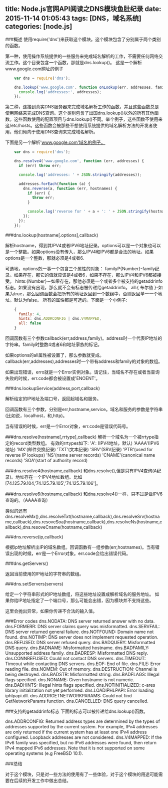 title: Node.js官网API阅读之DNS模块鱼肚纪录
date: 2015-11-14 01:05:43
tags: [DNS，域名系统]
categories: [node.js]
---

###概述
使用require('dns')来获取这个模块。这个模块包含了分别属于两个类别的函数。

第一种，使用操作系统提供的一些服务来完成域名解析的工作，不需要任何网络交流工作。这个目录包含一个函数，那就是dns.lookup()。
这是一个解析www.google.com网址的例子
```javascript
	var dns = require('dns');

	dns.lookup('www.google.com', function onLookup(err, addresses, family) {
	  console.log('addresses:', addresses);
	});
```
<!-- more -->

第二种，连接到真实DNS服务器来完成域名解析工作的函数，并且这些函数总是使用网络来完成DNS查询。这个类别包含了出国dns.lookup()以外的所有其他函数。这些函数使用的配置项目与dns.lookup()不同。举个例子，这些函数不使用来这/etc/hosts。这些函数会被那些不想使用系统提供的域名解析方法的开发者使用，他们倾向于使用DNS查询来完成域名解析。

下面是另一个解析'www.google.com'域名的例子。

```javascript
	var dns = require('dns');

	dns.resolve4('www.google.com', function (err, addresses) {
	  if (err) throw err;

	  console.log('addresses: ' + JSON.stringify(addresses));

	  addresses.forEach(function (a) {
	    dns.reverse(a, function (err, hostnames) {
	      if (err) {
	        throw err;
	      }

	      console.log('reverse for ' + a + ': ' + JSON.stringify(hostnames));
	    });
	  });
	});
```

###dns.lookup(hostname[.options],callback)

解析hostname，得到其IPV4或者IPV6地址纪录。options可以是一个对象也可以是一个整数。如果options没有传入，那么IPV4和IPV6都是合法的地址。如果options是一个整数，那就必须是4或者6.

可选地，options剋一事一个包含三个属性的对象：
	familyP{Number}-family纪录。如果存在，那它的值就应该是4或者6，如果不存在，那么IPV4和IPV6都被接受。
	hints:{Number}－如果存在，那他必须是一个或者多个被支持的getaddrinfo标志。如果没有出现，那么就不会有标志被传递给getaddrinfo。
	all:{ 布尔值 }-如果为true，那么回调函数会把所有的地址返回到一个数组中，否则返回单一一个地址。默认为false。
所有的属性都是可选的。下面是一个小例子:
```javascript
	{
	  family: 4,
	  hints: dns.ADDRCONFIG | dns.V4MAPPED,
	  all: false
	}
```

回调函数有三个参数callback(err,address,family)。address时一个代表IP地址的字符串。family时整数4或者6和地址家族的标记。

如果options的all属性被设置了，那么参数就变成。callback(err,addresses),addresses时一个带有address和family的对象的数组。

如果出现错误，erro就是一个Error实例对象。请记住，当域名不存在或者当查询失败的时候，err.code都会被设置成'ENOENT'。

###dns.lookupService(address,port,callback)

解析给定的IP地址及端口号，返回起域名和服务。

回调函数有三个参数，分别是err,hostname,service。域名和服务的参数是字符串(比如说，localhost，和,http)。

当有错误的时候，err是一个Error对象，err.code是错误代码号。

###dns.resolve(hostname[,rrtype],callback)
解析一个域名为一个被rrtype指定的record类型数组。
有效的rrtypes如下:
'A': (IPV4地址，默认)
'AAAA'(IPV6地址)
'MX'(邮件交换纪录)
'TXT'(文本纪录)
'SRV'(SRV纪录)
'PTR'(used for reverse IP lookups)
'NS'(name server records)
'CNAME'(canonical name records)
'SOA'(start of authority record)

###dns.resolve4(hostname,callback)
和dns.resolve(),但是只有IPV4查询(A纪录)。地址存在一个IPV4地址数组。比如[74.125.79.104,'74.125.79.105','74.125.79.106']。

###dns.resolve6(hostname,callback)
和dna.resolve4()一样，只不过是做IPV6查询的。（AAAA查询）

类似的还有dns.resolveMx(),dns.resolveTxt(hostname,callback),dns.resolveSrv(hostname,callback),dns.resoveSoa(hostname,callback),dns.resolveNs(hostname,callback),dns.resoveCname(hostname,callback)

###dns.reverse(ip,callback)

根据ip地址解析出IP的域名数组。回调函数有一组参数(err,hostnames)。当有错误出现的时候，err是一个Error对象。err.code会给出错误代码。

###dns.getServers()

返回当前使用的IP地址的字符串的数组。

###dns.setServers(servers)

给定一个字符串形式的IP地址数组，将这些地址设置成解析域名的服务地址。
如果你给IP地址指定了一个端口号，那么可能会出错，因为模块并不支持这些。

这里会抛出异常，如果你传递不合法的输入值。

###Error codes
dns.NODATA: DNS server returned answer with no data.
dns.FORMERR: DNS server claims query was misformatted.
dns.SERVFAIL: DNS server returned general failure.
dns.NOTFOUND: Domain name not found.
dns.NOTIMP: DNS server does not implement requested operation.
dns.REFUSED: DNS server refused query.
dns.BADQUERY: Misformatted DNS query.
dns.BADNAME: Misformatted hostname.
dns.BADFAMILY: Unsupported address family.
dns.BADRESP: Misformatted DNS reply.
dns.CONNREFUSED: Could not contact DNS servers.
dns.TIMEOUT: Timeout while contacting DNS servers.
dns.EOF: End of file.
dns.FILE: Error reading file.
dns.NOMEM: Out of memory.
dns.DESTRUCTION: Channel is being destroyed.
dns.BADSTR: Misformatted string.
dns.BADFLAGS: Illegal flags specified.
dns.NONAME: Given hostname is not numeric.
dns.BADHINTS: Illegal hints flags specified.
dns.NOTINITIALIZED: c-ares library initialization not yet performed.
dns.LOADIPHLPAPI: Error loading iphlpapi.dll.
dns.ADDRGETNETWORKPARAMS: Could not find GetNetworkParams function.
dns.CANCELLED: DNS query cancelled.

###支持的getaddrinfo标志
下面的标志可以被传递给dns.lookup()函数。

dns.ADDRCONFIG: Returned address types are determined by the types of addresses supported by the current system. For example, IPv4 addresses are only returned if the current system has at least one IPv4 address configured. Loopback addresses are not considered.
dns.V4MAPPED: If the IPv6 family was specified, but no IPv6 addresses were found, then return IPv4 mapped IPv6 addresses. Note that it is not supported on some operating systems (e.g FreeBSD 10.1).


###总结

对于这个模块，只是对一些方法的使用有了一些体验，对于这个模块的用途可能需要在后续的开发工作中做出总结。














